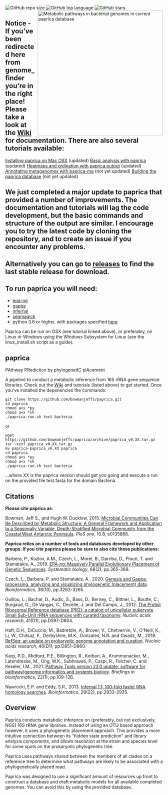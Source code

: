 ![GitHub repo size](https://img.shields.io/github/repo-size/bowmanjeffs/paprica)
![GitHub top language](https://img.shields.io/github/languages/top/bowmanjeffs/paprica)
![GitHub stars](https://img.shields.io/github/stars/bowmanjeffs/paprica?style=social)
<img src="https://github.com/bowmanjeffs/paprica/blob/master/bacteria_terminal_path_distribution.png" alt="Metabolic pathways in bacterial genomes in current paprica database" width="400" align='right'>
## Notice - If you've been redirected here from genome_finder you're in the right place!  Please take a look at the [Wiki](https://github.com/bowmanjeffs/paprica/wiki) for documentation.  There are also several tutorials available:
[Installing paprica on Mac OSX](http://www.polarmicrobes.org/installing-paprica-on-mac-osx/) (updated) 
[Basic analysis with paprica](http://www.polarmicrobes.org/analysis-with-paprica/) (updated)
[Heatmaps and ordination with paprica output](https://www.polarmicrobes.org/tutorial-basic-heatmaps-and-ordination-with-paprica-output) (updated)
[Annotating metagenomes with paprica-mg](http://www.polarmicrobes.org/tutorial-annotating-metagenomes-with-paprica-mg/) (not yet updated)
[Building the paprica database](http://www.polarmicrobes.org/building-the-paprica-database/) (not yet updated)

## We just completed a major update to paprica that provided a number of improvements.  The documentation and tutorials will lag the code development, but the basic commands and structure of the output are similar.  I encourage you to try the latest code by cloning the repository, and to create an issue if you encounter any problems.

## Alternatively you can go to [releases](https://github.com/bowmanjeffs/paprica/releases) to find the last stable release for download.

## To run paprica you will need:
* [epa-ng](https://github.com/Pbdas/epa-ng)
* [gappa](https://github.com/lczech/gappa)
* [infernal](http://eddylab.org/infernal/)
* [seqmagick](https://fhcrc.github.io/seqmagick/)
* python 3.6 or higher, with packages specified [here](https://github.com/bowmanjeffs/paprica/wiki/1.-Requirements-and-Installation)

Paprica can be run on OSX (see tutorial linked above), or preferably, on Linux or Windows using the Windows Subsystem for Linux (see the linux_install.sh script as a guide).

## paprica
PAthway PRediction by phylogenetIC plAcement

A pipeline to conduct a metabolic inference from 16S rRNA gene sequence libraries.  Check out the [Wiki](https://github.com/bowmanjeffs/paprica/wiki) and tutorials (listed above) to get started.  Once you've installed the depenencies the commands:

```
git clone https://github.com/bowmanjeffs/paprica.git
cd paprica
chmod a+x *py
chmod a+x *sh
./paprica-run.sh test bacteria
```
or
```
wget https://github.com/bowmanjeffs/paprica/archive/paprica_v0.XX.tar.gz
tar -xzvf paprica_v0.XX.tar.gz
mv paprica-paprica_v0.XX paprica
cd paprica
chmod a+x *py
chmod a+x *sh
./paprica-run.sh test bacteria
```
...where XX is the paprica version should get you going and execute a run on the provided file test.fasta for the domain Bacteria.

## Citations

**Please cite paprica as**:

Bowman, Jeff S., and Hugh W. Ducklow, 2015. [Microbial Communities Can Be Described by Metabolic Structure: A General Framework and Application to a Seasonally Variable, Depth-Stratified Microbial Community from the Coastal West Antarctic Peninsula](https://journals.plos.org/plosone/article?id=10.1371/journal.pone.0135868). *PloS one*, 10.8, e0135868.

**Paprica relies on a number of tools and databases developed by other groups.  If you cite paprica please be sure to also cite these publications:**

Barbera, P., Kozlov, A.M., Czech, L., Morel, B., Darriba, D., Flouri, T. and Stamatakis, A., 2019. [EPA-ng: Massively Parallel Evolutionary Placement of Genetic Sequences](https://academic.oup.com/sysbio/article/68/2/365/5079844?login=true). *Systematic biology*, 68(2), pp.365-369.

Czech, L., Barbera, P. and Stamatakis, A., 2020. [Genesis and Gappa: processing, analyzing and visualizing phylogenetic (placement) data](https://academic.oup.com/bioinformatics/article/36/10/3263/5722201?login=true). *Bioinformatics*, 36(10), pp.3263-3265.

Guillou, L., Bachar, D., Audic, S., Bass, D., Berney, C., Bittner, L., Boutte, C., Burgaud, G., De Vargas, C., Decelle, J. and Del Campo, J., 2012. [The Protist Ribosomal Reference database (PR2): a catalog of unicellular eukaryote Small Sub-Unit rRNA sequences with curated taxonomy](https://academic.oup.com/nar/article/41/D1/D597/1064851?login=true). *Nucleic acids research*, 41(D1), pp.D597-D604.

Haft, D.H., DiCuccio, M., Badretdin, A., Brover, V., Chetvernin, V., O’Neill, K., Li, W., Chitsaz, F., Derbyshire, M.K., Gonzales, N.R. and Gwadz, M., 2018. [RefSeq: an update on prokaryotic genome annotation and curation](https://academic.oup.com/nar/article/46/D1/D851/4588110?login=true). *Nucleic acids research*, 46(D1), pp.D851-D860.

Karp, P.D., Midford, P.E., Billington, R., Kothari, A., Krummenacker, M., Latendresse, M., Ong, W.K., Subhraveti, P., Caspi, R., Fulcher, C. and Keseler, I.M., 2021. [Pathway Tools version 23.0 update: software for pathway/genome informatics and systems biology](https://academic.oup.com/bib/article/22/1/109/5669859?login=true). *Briefings in bioinformatics*, 22(1), pp.109-126.

Nawrocki, E.P. and Eddy, S.R., 2013. [Infernal 1.1: 100-fold faster RNA homology searches](https://academic.oup.com/bioinformatics/article/29/22/2933/316439?login=true). *Bioinformatics*, 29(22), pp.2933-2935.

## Overview

Paprica conducts metabolic inference on (preferably, but not exclusively, NGS) 16S rRNA gene libraries.  Instead of using an OTU based approach however, it uses a phylogenetic placement approach.  This provides a more intuitive connection between its “hidden state prediction” and library analysis components, and allows resolution at the strain and species level for some spots on the prokaryotic phylogenetic tree.

Paprica uses pathways shared between the members of all clades on a reference tree to determine what pathways are likely to be associated with a phylogenetically placed read.

Paprica was designed to use a significant amount of resources up front to construct a database and draft metabolic models for all available completed genomes.  You can avoid this by using the provided database. 
